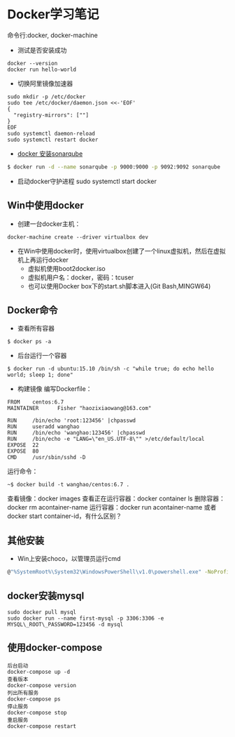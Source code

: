 # Docker学习笔记
命令行:docker, docker-machine
- 测试是否安装成功
```
docker --version
docker run hello-world
```
- 切换阿里镜像加速器
```
sudo mkdir -p /etc/docker
sudo tee /etc/docker/daemon.json <<-'EOF'
{
  "registry-mirrors": [""]
}
EOF
sudo systemctl daemon-reload
sudo systemctl restart docker
```
- [docker 安装sonarqube](https://hub.docker.com/_/sonarqube/)
```bash
$ docker run -d --name sonarqube -p 9000:9000 -p 9092:9092 sonarqube
```
- 启动docker守护进程
sudo systemctl start docker

## Win中使用docker
- 创建一台docker主机：
```
docker-machine create --driver virtualbox dev
```

- 在Win中使用docker时，使用virtualbox创建了一个linux虚拟机，然后在虚拟机上再运行docker
    - 虚拟机使用boot2docker.iso
    - 虚拟机用户名：docker，密码：tcuser
    - 也可以使用Docker box下的start.sh脚本进入(Git Bash,MINGW64)

## Docker命令
- 查看所有容器
```
$ docker ps -a
```

- 后台运行一个容器
```
$ docker run -d ubuntu:15.10 /bin/sh -c "while true; do echo hello world; sleep 1; done"
```

- 构建镜像
编写Dockerfile：
```
FROM    centos:6.7
MAINTAINER      Fisher "haozixiaowang@163.com"

RUN     /bin/echo 'root:123456' |chpasswd
RUN     useradd wanghao
RUN     /bin/echo 'wanghao:123456' |chpasswd
RUN     /bin/echo -e "LANG=\"en_US.UTF-8\"" >/etc/default/local
EXPOSE  22
EXPOSE  80
CMD     /usr/sbin/sshd -D
```
运行命令：
```
~$ docker build -t wanghao/centos:6.7 .
```

查看镜像：docker images
查看正在运行容器：docker container ls
删除容器：docker rm acontainer-name
运行容器：docker run acontainer-name 或者 docker start container-id，有什么区别？


## 其他安装
- Win上安装choco，以管理员运行cmd
```bash
@"%SystemRoot%\System32\WindowsPowerShell\v1.0\powershell.exe" -NoProfile -InputFormat None -ExecutionPolicy Bypass -Command "iex ((New-Object System.Net.WebClient).DownloadString('https://chocolatey.org/install.ps1'))" && SET "PATH=%PATH%;%ALLUSERSPROFILE%\chocolatey\bin"
```

## docker安装mysql
```
sudo docker pull mysql
sudo docker run --name first-mysql -p 3306:3306 -e MYSQL\_ROOT\_PASSWORD=123456 -d mysql
```

## 使用docker-compose
```
后台启动
docker-compose up -d
查看版本
docker-compose version
列出所有服务
docker-compose ps
停止服务
docker-compose stop
重启服务
docker-compose restart
```